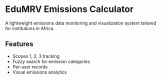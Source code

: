 # EduMRV Emissions Calculator

A lightweight emissions data monitoring and visualization system tailored for institutions in Africa.

## Features
- Scopes 1, 2, 3 tracking
- Fuzzy search for emission categories
- Per-user records
- Visual emissions analytics
